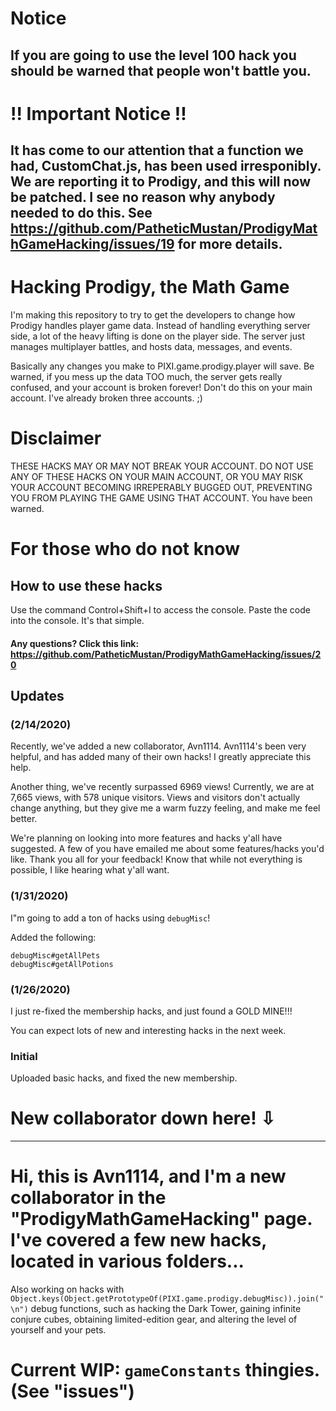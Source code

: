 # Notice
## If you are going to use the level 100 hack you should be warned that people won't battle you.




# !! Important Notice !!
## It has come to our attention that a function we had, CustomChat.js, has been used irresponibly. We are reporting it to Prodigy, and this will now be patched. I see no reason why anybody needed to do this. See https://github.com/PatheticMustan/ProdigyMathGameHacking/issues/19 for more details.


# Hacking Prodigy, the Math Game

I'm making this repository to try to get the developers to change how Prodigy handles player game data. Instead of handling everything server side, a lot of the heavy lifting is done on the player side. The server just manages multiplayer battles, and hosts data, messages, and events.

Basically any changes you make to PIXI.game.prodigy.player will save. Be warned, if you mess up the data TOO much, the server gets really confused, and your account is broken forever! Don't do this on your main account. I've already broken three accounts. ;)

# Disclaimer
THESE HACKS MAY OR MAY NOT BREAK YOUR ACCOUNT. DO NOT USE ANY OF THESE HACKS ON YOUR MAIN ACCOUNT, OR YOU MAY RISK YOUR ACCOUNT BECOMING IRREPERABLY BUGGED OUT, PREVENTING YOU FROM PLAYING THE GAME USING THAT ACCOUNT.
You have been warned.

# For those who do not know
## How to use these hacks
Use the command Control+Shift+I to access the console. Paste the code into the console. It's that simple.
#### Any questions? Click this link: https://github.com/PatheticMustan/ProdigyMathGameHacking/issues/20


## Updates
### (2/14/2020)
Recently, we've added a new collaborator, Avn1114. Avn1114's been very helpful, and has added many of their own hacks!
I greatly appreciate this help.

Another thing, we've recently surpassed 6969 views! Currently, we are at 7,665 views, with 578 unique visitors.
Views and visitors don't actually change anything, but they give me a warm fuzzy feeling, and make me feel better.

We're planning on looking into more features and hacks y'all have suggested. A few of you have emailed me about some features/hacks you'd like. Thank you all for your feedback! Know that while not everything is possible, I like hearing what y'all want.

### (1/31/2020)
I"m going to add a ton of hacks using `debugMisc`!

Added the following:

```
debugMisc#getAllPets
debugMisc#getAllPotions
```

### (1/26/2020)
I just re-fixed the membership hacks, and just found a GOLD MINE!!!

You can expect lots of new and interesting hacks in the next week.

### Initial
Uploaded basic hacks, and fixed the new membership.

# New collaborator down here! ⇩
******************************************************************

# Hi, this is Avn1114, and I'm a new collaborator in the "ProdigyMathGameHacking" page. I've covered a few new hacks, located in various folders...
Also working on hacks with `Object.keys(Object.getPrototypeOf(PIXI.game.prodigy.debugMisc)).join("\n")` debug functions, such as hacking the Dark Tower, gaining infinite conjure cubes, obtaining limited-edition gear, and altering the level of yourself and your pets.

# Current WIP: `gameConstants` thingies. (See "issues")
